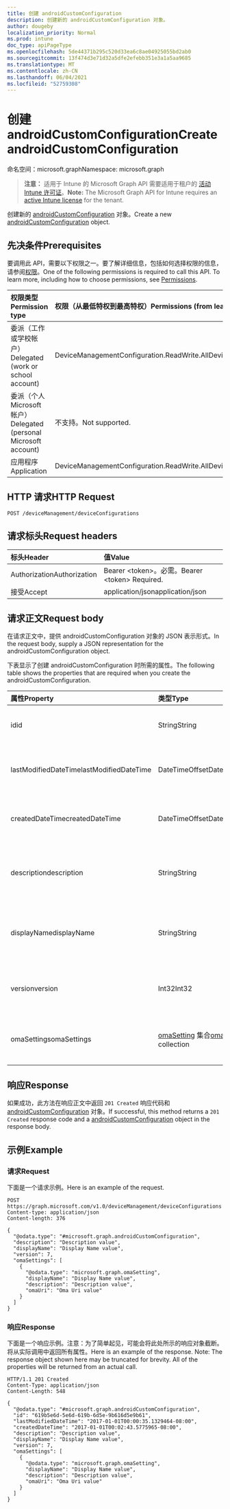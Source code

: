 ```yaml
---
title: 创建 androidCustomConfiguration
description: 创建新的 androidCustomConfiguration 对象。
author: dougeby
localization_priority: Normal
ms.prod: intune
doc_type: apiPageType
ms.openlocfilehash: 5de44371b295c520d33ea6c8ae04925055bd2ab0
ms.sourcegitcommit: 13f474d3e71d32a5dfe2efebb351e3a1a5aa9685
ms.translationtype: MT
ms.contentlocale: zh-CN
ms.lasthandoff: 06/04/2021
ms.locfileid: "52759308"
---
```

# <a name="create-androidcustomconfiguration"></a><span data-ttu-id="d959e-103">创建 androidCustomConfiguration</span><span class="sxs-lookup"><span data-stu-id="d959e-103">Create androidCustomConfiguration</span></span>

<span data-ttu-id="d959e-104">命名空间：microsoft.graph</span><span class="sxs-lookup"><span data-stu-id="d959e-104">Namespace: microsoft.graph</span></span>

> <span data-ttu-id="d959e-105">**注意：** 适用于 Intune 的 Microsoft Graph API 需要适用于租户的 [活动 Intune 许可证](https://go.microsoft.com/fwlink/?linkid=839381)。</span><span class="sxs-lookup"><span data-stu-id="d959e-105">**Note:** The Microsoft Graph API for Intune requires an [active Intune license](https://go.microsoft.com/fwlink/?linkid=839381) for the tenant.</span></span>

<span data-ttu-id="d959e-106">创建新的 [androidCustomConfiguration](../resources/intune-deviceconfig-androidcustomconfiguration.md) 对象。</span><span class="sxs-lookup"><span data-stu-id="d959e-106">Create a new [androidCustomConfiguration](../resources/intune-deviceconfig-androidcustomconfiguration.md) object.</span></span>

## <a name="prerequisites"></a><span data-ttu-id="d959e-107">先决条件</span><span class="sxs-lookup"><span data-stu-id="d959e-107">Prerequisites</span></span>
<span data-ttu-id="d959e-p101">要调用此 API，需要以下权限之一。要了解详细信息，包括如何选择权限的信息，请参阅[权限](/graph/permissions-reference)。</span><span class="sxs-lookup"><span data-stu-id="d959e-p101">One of the following permissions is required to call this API. To learn more, including how to choose permissions, see [Permissions](/graph/permissions-reference).</span></span>

|<span data-ttu-id="d959e-110">权限类型</span><span class="sxs-lookup"><span data-stu-id="d959e-110">Permission type</span></span>|<span data-ttu-id="d959e-111">权限（从最低特权到最高特权）</span><span class="sxs-lookup"><span data-stu-id="d959e-111">Permissions (from least to most privileged)</span></span>|
|:---|:---|
|<span data-ttu-id="d959e-112">委派（工作或学校帐户）</span><span class="sxs-lookup"><span data-stu-id="d959e-112">Delegated (work or school account)</span></span>|<span data-ttu-id="d959e-113">DeviceManagementConfiguration.ReadWrite.All</span><span class="sxs-lookup"><span data-stu-id="d959e-113">DeviceManagementConfiguration.ReadWrite.All</span></span>|
|<span data-ttu-id="d959e-114">委派（个人 Microsoft 帐户）</span><span class="sxs-lookup"><span data-stu-id="d959e-114">Delegated (personal Microsoft account)</span></span>|<span data-ttu-id="d959e-115">不支持。</span><span class="sxs-lookup"><span data-stu-id="d959e-115">Not supported.</span></span>|
|<span data-ttu-id="d959e-116">应用程序</span><span class="sxs-lookup"><span data-stu-id="d959e-116">Application</span></span>|<span data-ttu-id="d959e-117">DeviceManagementConfiguration.ReadWrite.All</span><span class="sxs-lookup"><span data-stu-id="d959e-117">DeviceManagementConfiguration.ReadWrite.All</span></span>|

## <a name="http-request"></a><span data-ttu-id="d959e-118">HTTP 请求</span><span class="sxs-lookup"><span data-stu-id="d959e-118">HTTP Request</span></span>
<!-- {
  "blockType": "ignored"
}
-->
``` http
POST /deviceManagement/deviceConfigurations
```

## <a name="request-headers"></a><span data-ttu-id="d959e-119">请求标头</span><span class="sxs-lookup"><span data-stu-id="d959e-119">Request headers</span></span>
|<span data-ttu-id="d959e-120">标头</span><span class="sxs-lookup"><span data-stu-id="d959e-120">Header</span></span>|<span data-ttu-id="d959e-121">值</span><span class="sxs-lookup"><span data-stu-id="d959e-121">Value</span></span>|
|:---|:---|
|<span data-ttu-id="d959e-122">Authorization</span><span class="sxs-lookup"><span data-stu-id="d959e-122">Authorization</span></span>|<span data-ttu-id="d959e-123">Bearer &lt;token&gt;。必需。</span><span class="sxs-lookup"><span data-stu-id="d959e-123">Bearer &lt;token&gt; Required.</span></span>|
|<span data-ttu-id="d959e-124">接受</span><span class="sxs-lookup"><span data-stu-id="d959e-124">Accept</span></span>|<span data-ttu-id="d959e-125">application/json</span><span class="sxs-lookup"><span data-stu-id="d959e-125">application/json</span></span>|

## <a name="request-body"></a><span data-ttu-id="d959e-126">请求正文</span><span class="sxs-lookup"><span data-stu-id="d959e-126">Request body</span></span>
<span data-ttu-id="d959e-127">在请求正文中，提供 androidCustomConfiguration 对象的 JSON 表示形式。</span><span class="sxs-lookup"><span data-stu-id="d959e-127">In the request body, supply a JSON representation for the androidCustomConfiguration object.</span></span>

<span data-ttu-id="d959e-128">下表显示了创建 androidCustomConfiguration 时所需的属性。</span><span class="sxs-lookup"><span data-stu-id="d959e-128">The following table shows the properties that are required when you create the androidCustomConfiguration.</span></span>

|<span data-ttu-id="d959e-129">属性</span><span class="sxs-lookup"><span data-stu-id="d959e-129">Property</span></span>|<span data-ttu-id="d959e-130">类型</span><span class="sxs-lookup"><span data-stu-id="d959e-130">Type</span></span>|<span data-ttu-id="d959e-131">说明</span><span class="sxs-lookup"><span data-stu-id="d959e-131">Description</span></span>|
|:---|:---|:---|
|<span data-ttu-id="d959e-132">id</span><span class="sxs-lookup"><span data-stu-id="d959e-132">id</span></span>|<span data-ttu-id="d959e-133">String</span><span class="sxs-lookup"><span data-stu-id="d959e-133">String</span></span>|<span data-ttu-id="d959e-134">实体的键。</span><span class="sxs-lookup"><span data-stu-id="d959e-134">Key of the entity.</span></span> <span data-ttu-id="d959e-135">继承自 [deviceConfiguration](../resources/intune-deviceconfig-deviceconfiguration.md)</span><span class="sxs-lookup"><span data-stu-id="d959e-135">Inherited from [deviceConfiguration](../resources/intune-deviceconfig-deviceconfiguration.md)</span></span>|
|<span data-ttu-id="d959e-136">lastModifiedDateTime</span><span class="sxs-lookup"><span data-stu-id="d959e-136">lastModifiedDateTime</span></span>|<span data-ttu-id="d959e-137">DateTimeOffset</span><span class="sxs-lookup"><span data-stu-id="d959e-137">DateTimeOffset</span></span>|<span data-ttu-id="d959e-138">上次修改对象的日期/时间。</span><span class="sxs-lookup"><span data-stu-id="d959e-138">DateTime the object was last modified.</span></span> <span data-ttu-id="d959e-139">继承自 [deviceConfiguration](../resources/intune-deviceconfig-deviceconfiguration.md)</span><span class="sxs-lookup"><span data-stu-id="d959e-139">Inherited from [deviceConfiguration](../resources/intune-deviceconfig-deviceconfiguration.md)</span></span>|
|<span data-ttu-id="d959e-140">createdDateTime</span><span class="sxs-lookup"><span data-stu-id="d959e-140">createdDateTime</span></span>|<span data-ttu-id="d959e-141">DateTimeOffset</span><span class="sxs-lookup"><span data-stu-id="d959e-141">DateTimeOffset</span></span>|<span data-ttu-id="d959e-142">创建对象的日期/时间。</span><span class="sxs-lookup"><span data-stu-id="d959e-142">DateTime the object was created.</span></span> <span data-ttu-id="d959e-143">继承自 [deviceConfiguration](../resources/intune-deviceconfig-deviceconfiguration.md)</span><span class="sxs-lookup"><span data-stu-id="d959e-143">Inherited from [deviceConfiguration](../resources/intune-deviceconfig-deviceconfiguration.md)</span></span>|
|<span data-ttu-id="d959e-144">description</span><span class="sxs-lookup"><span data-stu-id="d959e-144">description</span></span>|<span data-ttu-id="d959e-145">String</span><span class="sxs-lookup"><span data-stu-id="d959e-145">String</span></span>|<span data-ttu-id="d959e-146">管理员提供的设备配置的说明。</span><span class="sxs-lookup"><span data-stu-id="d959e-146">Admin provided description of the Device Configuration.</span></span> <span data-ttu-id="d959e-147">继承自 [deviceConfiguration](../resources/intune-deviceconfig-deviceconfiguration.md)</span><span class="sxs-lookup"><span data-stu-id="d959e-147">Inherited from [deviceConfiguration](../resources/intune-deviceconfig-deviceconfiguration.md)</span></span>|
|<span data-ttu-id="d959e-148">displayName</span><span class="sxs-lookup"><span data-stu-id="d959e-148">displayName</span></span>|<span data-ttu-id="d959e-149">String</span><span class="sxs-lookup"><span data-stu-id="d959e-149">String</span></span>|<span data-ttu-id="d959e-150">管理员提供的设备配置的名称。</span><span class="sxs-lookup"><span data-stu-id="d959e-150">Admin provided name of the device configuration.</span></span> <span data-ttu-id="d959e-151">继承自 [deviceConfiguration](../resources/intune-deviceconfig-deviceconfiguration.md)</span><span class="sxs-lookup"><span data-stu-id="d959e-151">Inherited from [deviceConfiguration](../resources/intune-deviceconfig-deviceconfiguration.md)</span></span>|
|<span data-ttu-id="d959e-152">version</span><span class="sxs-lookup"><span data-stu-id="d959e-152">version</span></span>|<span data-ttu-id="d959e-153">Int32</span><span class="sxs-lookup"><span data-stu-id="d959e-153">Int32</span></span>|<span data-ttu-id="d959e-154">设备配置的版本。</span><span class="sxs-lookup"><span data-stu-id="d959e-154">Version of the device configuration.</span></span> <span data-ttu-id="d959e-155">继承自 [deviceConfiguration](../resources/intune-deviceconfig-deviceconfiguration.md)</span><span class="sxs-lookup"><span data-stu-id="d959e-155">Inherited from [deviceConfiguration](../resources/intune-deviceconfig-deviceconfiguration.md)</span></span>|
|<span data-ttu-id="d959e-156">omaSettings</span><span class="sxs-lookup"><span data-stu-id="d959e-156">omaSettings</span></span>|<span data-ttu-id="d959e-157">[omaSetting](../resources/intune-deviceconfig-omasetting.md) 集合</span><span class="sxs-lookup"><span data-stu-id="d959e-157">[omaSetting](../resources/intune-deviceconfig-omasetting.md) collection</span></span>|<span data-ttu-id="d959e-158">OMA 设置。</span><span class="sxs-lookup"><span data-stu-id="d959e-158">OMA settings.</span></span> <span data-ttu-id="d959e-159">该集合最多可包含 1000 个元素。</span><span class="sxs-lookup"><span data-stu-id="d959e-159">This collection can contain a maximum of 1000 elements.</span></span>|



## <a name="response"></a><span data-ttu-id="d959e-160">响应</span><span class="sxs-lookup"><span data-stu-id="d959e-160">Response</span></span>
<span data-ttu-id="d959e-161">如果成功，此方法在响应正文中返回 `201 Created` 响应代码和 [androidCustomConfiguration](../resources/intune-deviceconfig-androidcustomconfiguration.md) 对象。</span><span class="sxs-lookup"><span data-stu-id="d959e-161">If successful, this method returns a `201 Created` response code and a [androidCustomConfiguration](../resources/intune-deviceconfig-androidcustomconfiguration.md) object in the response body.</span></span>

## <a name="example"></a><span data-ttu-id="d959e-162">示例</span><span class="sxs-lookup"><span data-stu-id="d959e-162">Example</span></span>

### <a name="request"></a><span data-ttu-id="d959e-163">请求</span><span class="sxs-lookup"><span data-stu-id="d959e-163">Request</span></span>
<span data-ttu-id="d959e-164">下面是一个请求示例。</span><span class="sxs-lookup"><span data-stu-id="d959e-164">Here is an example of the request.</span></span>
``` http
POST https://graph.microsoft.com/v1.0/deviceManagement/deviceConfigurations
Content-type: application/json
Content-length: 376

{
  "@odata.type": "#microsoft.graph.androidCustomConfiguration",
  "description": "Description value",
  "displayName": "Display Name value",
  "version": 7,
  "omaSettings": [
    {
      "@odata.type": "microsoft.graph.omaSetting",
      "displayName": "Display Name value",
      "description": "Description value",
      "omaUri": "Oma Uri value"
    }
  ]
}
```

### <a name="response"></a><span data-ttu-id="d959e-165">响应</span><span class="sxs-lookup"><span data-stu-id="d959e-165">Response</span></span>
<span data-ttu-id="d959e-p109">下面是一个响应示例。注意：为了简单起见，可能会将此处所示的响应对象截断。将从实际调用中返回所有属性。</span><span class="sxs-lookup"><span data-stu-id="d959e-p109">Here is an example of the response. Note: The response object shown here may be truncated for brevity. All of the properties will be returned from an actual call.</span></span>
``` http
HTTP/1.1 201 Created
Content-Type: application/json
Content-Length: 548

{
  "@odata.type": "#microsoft.graph.androidCustomConfiguration",
  "id": "619b5e6d-5e6d-619b-6d5e-9b616d5e9b61",
  "lastModifiedDateTime": "2017-01-01T00:00:35.1329464-08:00",
  "createdDateTime": "2017-01-01T00:02:43.5775965-08:00",
  "description": "Description value",
  "displayName": "Display Name value",
  "version": 7,
  "omaSettings": [
    {
      "@odata.type": "microsoft.graph.omaSetting",
      "displayName": "Display Name value",
      "description": "Description value",
      "omaUri": "Oma Uri value"
    }
  ]
}
```




